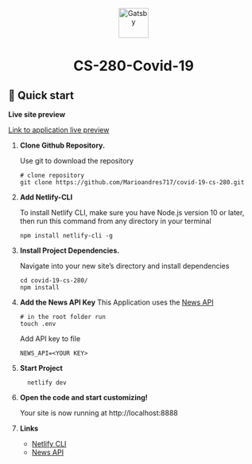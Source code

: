<p align="center">
  <a href="https://cs-280-covid-19.netlify.app/" alt="application link">
    <img alt="Gatsby" src="https://www.gatsbyjs.com/Gatsby-Monogram.svg" width="60" />
  </a>
</p>
<h1 align="center">
  CS-280-Covid-19
</h1>

## 🚀 Quick start

**Live site preview**

[Link to application live preview](https://cs-280-covid-19.netlify.app/)

1. **Clone Github Repository.**

   Use git to download the repository

   ```shell
   # clone repository
   git clone https://github.com/Marioandres717/covid-19-cs-280.git
   ```

2. **Add Netlify-CLI**

   To install Netlify CLI, make sure you have Node.js version 10 or later, then run this command from any directory in your terminal

   ```shell
   npm install netlify-cli -g
   ```

3. **Install Project Dependencies.**

   Navigate into your new site’s directory and install dependencies

   ```shell
   cd covid-19-cs-280/
   npm install
   ```

4. **Add the News API Key**
   This Application uses the [News API](https://newsapi.org/)
   ```shell
   # in the root folder run
   touch .env
   ```
   Add API key to file
   ```shell
   NEWS_API=<YOUR KEY>
   ```
5. **Start Project**
   ```shell
     netlify dev
   ```
6. **Open the code and start customizing!**

   Your site is now running at http://localhost:8888

7. **Links**

   - [Netlify CLI](https://docs.netlify.com/cli/get-started/)
   - [News API](https://newsapi.org/)
